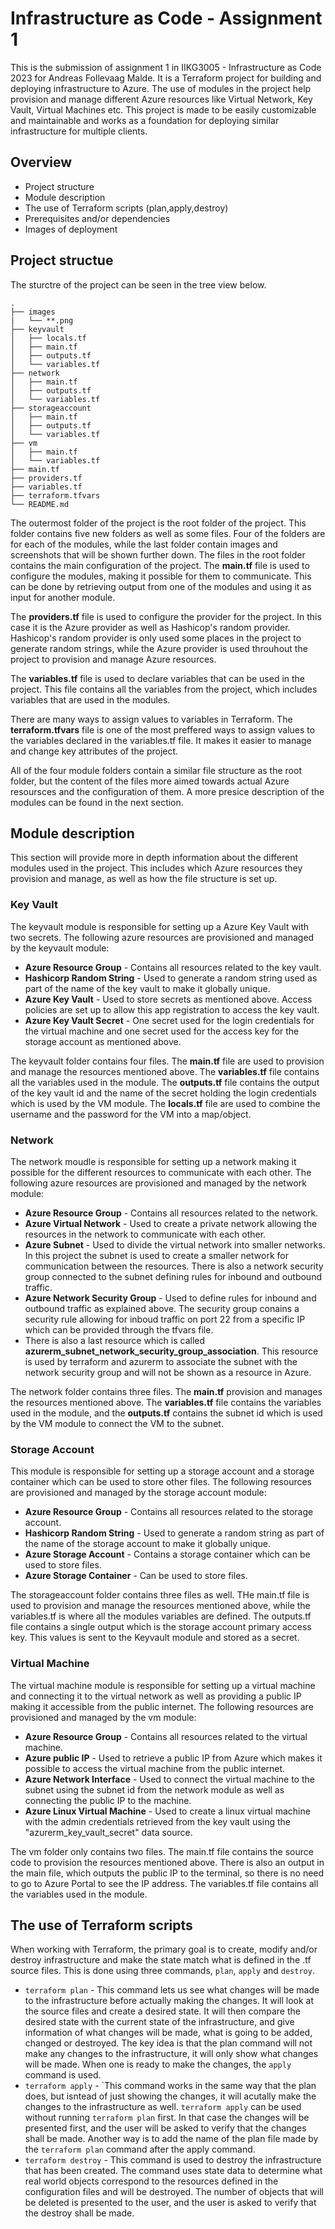 # Infrastructure as Code - Assignment 1
This is the submission of assignment 1 in IIKG3005 - Infrastructure as Code 2023 for Andreas Follevaag Malde. 
It is a Terraform project for building and deploying infrastructure to Azure. The use of modules in the project help provision and manage different Azure resources like Virtual Network, Key Vault, Virtual Machines etc. 
This project is made to be easily customizable and maintainable and works as a foundation for deploying similar infrastructure for multiple clients.

## Overview
- Project structure
- Module description
- The use of Terraform scripts (plan,apply,destroy)
- Prerequisites and/or dependencies
- Images of deployment


## Project structue
The sturctre of the project can be seen in the tree view below. 
```
.
├── images
|   └── **.png
├── keyvault
│   ├── locals.tf
│   ├── main.tf
│   ├── outputs.tf
│   └── variables.tf
├── network
│   ├── main.tf
│   ├── outputs.tf
│   └── variables.tf
├── storageaccount
│   ├── main.tf
│   ├── outputs.tf
│   └── variables.tf
├── vm
│   ├── main.tf
│   └── variables.tf
├── main.tf
├── providers.tf
├── variables.tf
├── terraform.tfvars
└── README.md
```
The outermost folder of the project is the root folder of the project. This folder contains five new folders as well as some files. Four of the folders are for each of the modules, while the last folder contain images and screenshots that will be shown further down.
The files in the root folder contains the main configuration of the project. The **main.tf** file is used to configure the modules, making it possible for them to communicate. This can be done by retrieving output from one of the modules and using it as input for another module.

The **providers.tf** file is used to configure the provider for the project. In this case it is the Azure provider as well as Hashicop's random provider. Hashicop's random provider is only used some places in the project to generate random strings, while the Azure provider is used throuhout the project to provision and manage Azure resources.

The **variables.tf** file is used to declare variables that can be used in the project. This file contains all the variables from the project, which includes variables that are used in the modules. 

There are many ways to assign values to variables in Terraform. The **terraform.tfvars** file is one of the most preffered ways to assign values to the variables declared in the variables.tf file. It makes it easier to manage and change key attributes of the project.

All of the four module folders contain a similar file structure as the root folder, but the content of the files more aimed towards actual Azure resoursces and the configuration of them. A more presice description of the modules can be found in the next section.

## Module description
This section will provide more in depth information about the different modules used in the project. This includes which Azure resources they provision and manage, as well as how the file structure is set up.
### Key Vault
The keyvault module is responsible for setting up a Azure Key Vault with two secrets. The following azure resources are provisioned and managed by the keyvault module:
- **Azure Resource Group** - Contains all resources related to the key vault.
- **Hashicorp Random String** - Used to generate a random string used as part of the name of the key vault to make it globally unique.
- **Azure Key Vault** - Used to store secrets as mentioned above. Access policies are set up to allow this app registration to access the key vault.
- **Azure Key Vault Secret** - One secret used for the login credentials for the virtual machine and one secret used for the access key for the storage account as mentioned above.

The keyvault folder contains four files. The **main.tf** file are used to provision and manage the resources mentioned above. The **variables.tf** file contains all the variables used in the module. The **outputs.tf** file contains the output of the key vault id and the name of the secret holding the login credentials which is used by the VM module. The **locals.tf** file are used to combine the username and the password for the VM into a map/object.

### Network
The network moudle is responsible for setting up a network making it possible for the different resources to communicate with each other. The following azure resources are provisioned and managed by the network module:
- **Azure Resource Group** - Contains all resources related to the network.  
- **Azure Virtual Network** - Used to create a private network allowing the resources in the network to communicate with each other.
- **Azure Subnet** - Used to divide the virtual network into smaller networks. In this project the subnet is used to create a smaller network for communication between the resources. There is also a network security group connected to the subnet defining rules for inbound and outbound traffic.
- **Azure Network Security Group** - Used to define rules for inbound and outbound traffic as explained above. The security group conains a security rule allowing for inboud traffic on port 22 from a specific IP which can be provided through the tfvars file.
- There is also a last resource which is called **azurerm_subnet_network_security_group_association**. This resource is used by terraform and azurerm to associate the subnet with the network security group and will not be shown as a resource in Azure. 

The network folder contains three files. The **main.tf** provision and manages the resources mentioned above. The **variables.tf** file contains the variables used in the module, and the **outputs.tf** contains the subnet id which is used by  the VM module to connect the VM to the subnet.

### Storage Account
This module is responsible for setting up a storage account and a storage container which can be used to store other files. The following resources are provisioned and managed by the storage account module:
- **Azure Resource Group** - Contains all resources related to the storage account.
- **Hashicorp Random String** - Used to generate a random string as part of the name of the storage account to make it globally unique.
- **Azure Storage Account** - Contains a storage container which can be used to store files.
- **Azure Storage Container** - Can be used to store files.

The storageaccount folder contains three files as well. THe main.tf file is used to provision and manage the resources mentioned above, while the variables.tf is where all the modules variables are defined. The outputs.tf file contains a single output which is the storage account primary access key. This values is sent to the Keyvault module and stored as a secret.

### Virtual Machine
The virtual machine module is responsible for setting up a virtual machine and connecting it to the virtual network as well as providing a public IP making it accessible from the public internet. The following resources are provisioned and managed by the vm module:
- **Azure Resource Group** - Contains all resources related to the virtual machine.
- **Azure public IP** - Used to retrieve a public IP from Azure which makes it possible to access the virtual machine from the public internet.
- **Azure Network Interface** - Used to connect the virtual machine to the subnet using the subnet id from the network module as well as connecting the public IP to the machine.
- **Azure Linux Virtual Machine** - Used to create a linux virtual machine with the admin credentials retrieved from the key vault using the "azurerm_key_vault_secret" data source. 

The vm folder only contains two files. The main.tf file contains the source code to provision the resources mentioned above. There is also an output in the main file, which outputs the public IP to the terminal, so there is no need to go to Azure Portal to see the IP address. The variables.tf file contains all the variables used in the module.

## The use of Terraform scripts
When working with Terraform, the primary goal is to create, modify and/or destroy infrastructure and make the state match what is defined in the .tf source files. This is done using three commands, ```plan```, ```apply``` and ```destroy```.
- ```terraform plan``` - This command lets us see what changes will be made to the infrastructure before actually making the changes. It will look at the source files and create a desired state. It will then compare the desired state with the current state of the infrastructure, and give information of what changes will be made, what is going to be added, changed or destroyed. The key idea is that the plan command will not make any changes to the infrastructure, it will only show what changes will be made. When one is ready to make the changes, the ```apply``` command is used.
- ```terraform apply``` - `This command works in the same way that the plan does, but isntead of just showing the changes, it will acutally make the changes to the infrastructure as well. ```terraform apply``` can be used without running ```terraform plan``` first. In that case the changes will be presented first, and the user will be asked to verify that the changes shall be made. Another way is to add the name of the plan file made by the ```terraform plan``` command after the apply command.
- ```terraform destroy``` - This command is used to destroy the infrastructure that has been created. The command uses state data to determine what real world objects correspond to the resources defined in the configuration files and will be destroyed. The number of objects that will be deleted is presented to the user, and the user is asked to verify that the destroy shall be made.